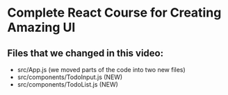 # Complete React Course for Creating Amazing UI

## Files that we changed in this video:
- src/App.js (we moved parts of the code into two new files)
- src/components/TodoInput.js (NEW)
- src/components/TodoList.js (NEW)

